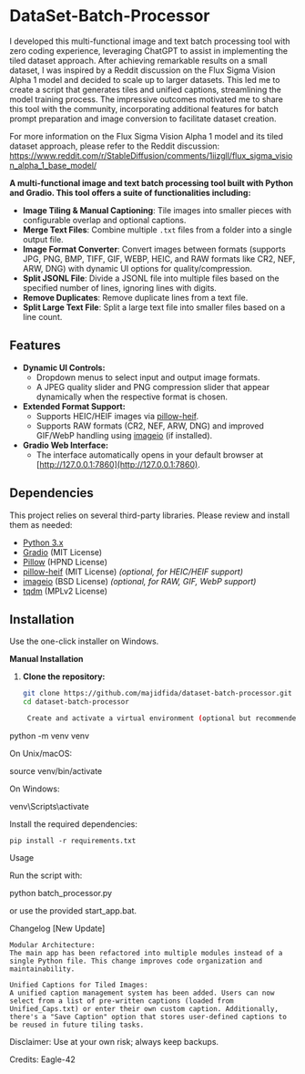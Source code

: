 # DataSet-Batch-Processor

I developed this multi-functional image and text batch processing tool with zero coding experience, leveraging ChatGPT to assist in implementing the tiled dataset approach. After achieving remarkable results on a small dataset, I was inspired by a Reddit discussion on the Flux Sigma Vision Alpha 1 model and decided to scale up to larger datasets. This led me to create a script that generates tiles and unified captions, streamlining the model training process. The impressive outcomes motivated me to share this tool with the community, incorporating additional features for batch prompt preparation and image conversion to facilitate dataset creation.

For more information on the Flux Sigma Vision Alpha 1 model and its tiled dataset approach, please refer to the Reddit discussion: https://www.reddit.com/r/StableDiffusion/comments/1iizgll/flux_sigma_vision_alpha_1_base_model/

**A multi-functional image and text batch processing tool built with Python and Gradio. This tool offers a suite of functionalities including:**

- **Image Tiling & Manual Captioning**: Tile images into smaller pieces with configurable overlap and optional captions.
- **Merge Text Files**: Combine multiple `.txt` files from a folder into a single output file.
- **Image Format Converter**: Convert images between formats (supports JPG, PNG, BMP, TIFF, GIF, WEBP, HEIC, and RAW formats like CR2, NEF, ARW, DNG) with dynamic UI options for quality/compression.
- **Split JSONL File**: Divide a JSONL file into multiple files based on the specified number of lines, ignoring lines with digits.
- **Remove Duplicates**: Remove duplicate lines from a text file.
- **Split Large Text File**: Split a large text file into smaller files based on a line count.

## Features

- **Dynamic UI Controls:**  
  - Dropdown menus to select input and output image formats.
  - A JPEG quality slider and PNG compression slider that appear dynamically when the respective format is chosen.
- **Extended Format Support:**  
  - Supports HEIC/HEIF images via [pillow-heif](https://github.com/metachris/pillow-heif).
  - Supports RAW formats (CR2, NEF, ARW, DNG) and improved GIF/WebP handling using [imageio](https://github.com/imageio/imageio) (if installed).
- **Gradio Web Interface:**  
  - The interface automatically opens in your default browser at [http://127.0.0.1:7860](http://127.0.0.1:7860).

## Dependencies

This project relies on several third-party libraries. Please review and install them as needed:

- [Python 3.x](https://www.python.org/)
- [Gradio](https://github.com/gradio-app/gradio) (MIT License)
- [Pillow](https://github.com/python-pillow/Pillow) (HPND License)
- [pillow-heif](https://github.com/metachris/pillow-heif) (MIT License) *(optional, for HEIC/HEIF support)*
- [imageio](https://github.com/imageio/imageio) (BSD License) *(optional, for RAW, GIF, WebP support)*
- [tqdm](https://github.com/tqdm/tqdm) (MPLv2 License)

## Installation

Use the one-click installer on Windows.

**Manual Installation**

1. **Clone the repository:**

   ```bash
   git clone https://github.com/majidfida/dataset-batch-processor.git
   cd dataset-batch-processor

    Create and activate a virtual environment (optional but recommended):

python -m venv venv

On Unix/macOS:

source venv/bin/activate

On Windows:

venv\Scripts\activate

Install the required dependencies:

    pip install -r requirements.txt

Usage

Run the script with:

python batch_processor.py

or use the provided start_app.bat.

Changelog
[New Update]

    Modular Architecture:
    The main app has been refactored into multiple modules instead of a single Python file. This change improves code organization and maintainability.

    Unified Captions for Tiled Images:
    A unified caption management system has been added. Users can now select from a list of pre-written captions (loaded from Unified_Caps.txt) or enter their own custom caption. Additionally, there's a "Save Caption" option that stores user-defined captions to be reused in future tiling tasks.

Disclaimer: Use at your own risk; always keep backups.

Credits: Eagle-42
